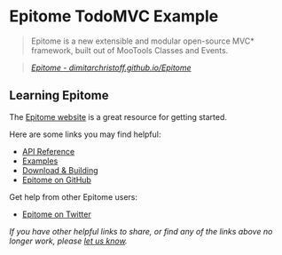 # Epitome TodoMVC Example

> Epitome is a new extensible and modular open-source MVC* framework, built out of MooTools Classes and Events.

> _[Epitome - dimitarchristoff.github.io/Epitome](http://dimitarchristoff.github.io/Epitome)_


## Learning Epitome

The [Epitome website](http://dimitarchristoff.github.io/Epitome) is a great resource for getting started.

Here are some links you may find helpful:

* [API Reference](http://dimitarchristoff.github.io/Epitome)
* [Examples](http://dimitarchristoff.github.io/Epitome/#examples)
* [Download & Building](http://dimitarchristoff.github.io/Epitome/#download-building)
* [Epitome on GitHub](https://github.com/DimitarChristoff/Epitome)

Get help from other Epitome users:

* [Epitome on Twitter](http://twitter.com/D_mitar)

_If you have other helpful links to share, or find any of the links above no longer work, please [let us know](https://github.com/tastejs/todomvc/issues)._
